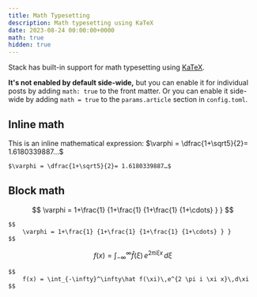```yaml
---
title: Math Typesetting
description: Math typesetting using KaTeX
date: 2023-08-24 00:00:00+0000
math: true
hidden: true
---
```


Stack has built-in support for math typesetting using [KaTeX](https://katex.org/).

**It's not enabled by default side-wide,** but you can enable it for individual posts by adding `math: true` to the front matter. Or you can enable it side-wide by adding `math = true` to the `params.article` section in `config.toml`.

## Inline math

This is an inline mathematical expression: $\varphi = \dfrac{1+\sqrt5}{2}= 1.6180339887…$

```markdown
$\varphi = \dfrac{1+\sqrt5}{2}= 1.6180339887…$
```

## Block math

$$
    \varphi = 1+\frac{1} {1+\frac{1} {1+\frac{1} {1+\cdots} } }
$$

```markdown
$$
    \varphi = 1+\frac{1} {1+\frac{1} {1+\frac{1} {1+\cdots} } }
$$
```

$$
    f(x) = \int_{-\infty}^\infty\hat f(\xi)\,e^{2 \pi i \xi x}\,d\xi
$$

```markdown
$$
    f(x) = \int_{-\infty}^\infty\hat f(\xi)\,e^{2 \pi i \xi x}\,d\xi
$$
```
